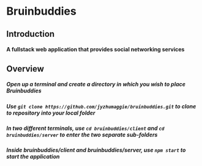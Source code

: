 # Bruinbuddies

## Introduction
#### A fullstack web application that provides social networking services

## Overview
##### Open up a terminal and create a directory in which you wish to place Bruinbuddies  
##### Use `git clone https://github.com/jyzhumaggie/bruinbuddies.git` to clone to repository into your local folder  
##### In two different terminals, use `cd bruinbuddies/client` and `cd bruinbuddies/server` to enter the two separate sub-folders  
##### Inside _bruinbuddies/client_ and _bruinbuddies/server_, use `npm start` to start the application  
